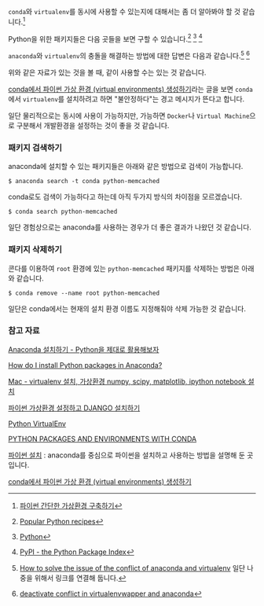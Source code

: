 `conda`와 `virtualenv`를 동시에 사용할 수 있는지에 대해서는 좀 더 알아봐야 할 것 같습니다.[^egloos]

Python을 위한 패키지들은 다음 곳들을 보면 구할 수 있습니다.[^activestate]  [^github]  [^pypi]

`anaconda`와 `virtualenv`의 충돌을 해결하는 방법에 대한 답변은 다음과 같습니다.[^stackoverflow_38221144]  [^stackoverflow_30308190]

위와 같은 자료가 있는 것을 볼 때, 같이 사용할 수는 있는 것 같습니다. 

[conda에서 파이썬 가상 환경 (virtual environments) 생성하기](http://jkstory-textcube.blogspot.kr/2016/02/conda-virtual-environments.html)라는 글을 보면 `conda`에서 `virtualenv`를 설치하려고 하면 "불안정하다"는 경고 메시지가 뜬다고 합니다. 

일단 물리적으로는 동시에 사용이 가능하지만, 가능하면 `Docker`나 `Virtual Machine`으로 구분해서 개발환경을 설정하는 것이 좋을 것 같습니다. 

### 패키지 검색하기

anaconda에 설치할 수 있는 패키지들은 아래와 같은 방법으로 검색이 가능합니다. 

```
$ anaconda search -t conda python-memcached
```

conda로도 검색이 가능하다고 하는데 아직 두가지 방식의 차이점을 모르겠습니다.

```
$ conda search python-memcached 
```

일단 경험상으로는 anaconda를 사용하는 경우가 더 좋은 결과가 나왔던 것 같습니다.

### 패키지 삭제하기

콘다를 이용하여  `root` 환경에 있는 `python-memcached` 패키지를 삭제하는 방법은 아래와 같습니다. 

```
$ conda remove --name root python-memcached
```

일단은 conda에서는 현재의 설치 환경 이름도 지정해줘야 삭제 가능한 것 같습니다. 

### 참고 자료

[^egloos]: [파이썬 간단한 가상환경 구축하기](http://egloos.zum.com/mataeoh/v/7096538)

[Anaconda 설치하기 - Python을 제대로 활용해보자](http://egloos.zum.com/mataeoh/v/7052271)

[How do I install Python packages in Anaconda?](https://www.quora.com/How-do-I-install-Python-packages-in-Anaconda)

[^activestate]: [Popular Python recipes](http://code.activestate.com/recipes/langs/python/)

[^github]: [Python](https://github.com/Python)

[^pypi]: [PyPI - the Python Package Index](https://pypi.python.org/pypi)

[Mac - virtualenv 설치, 가상환경 numpy, scipy, matplotlib, ipython notebook 설치](http://freeprog.tistory.com/59)

[파이썬 가상환경 설정하고 DJANGO 설치하기](http://www.hubsite.co.kr/archives/102)

[Python VirtualEnv](http://kwonnam.pe.kr/wiki/python/virtualenv)

[^stackoverflow_38221144]: [How to solve the issue of the conflict of anaconda and virtualenv](http://stackoverflow.com/questions/38221144/how-to-solve-the-issue-of-the-conflict-of-anaconda-and-virtualenv) 일단 나중을 위해서 링크를 연결해 둡니다.

[^stackoverflow_30308190]: [deactivate conflict in virtualenvwapper and anaconda](http://stackoverflow.com/questions/30308190/deactivate-conflict-in-virtualenvwapper-and-anaconda)

[PYTHON PACKAGES AND ENVIRONMENTS WITH CONDA](https://www.continuum.io/blog/developer-blog/python-packages-and-environments-conda)

[파이썬 설치](https://www.datascienceschool.net/view-notebook/5e52b7c4b5754f2585844c8d9b26cdb5/) : anaconda를 중심으로 파이썬을 설치하고 사용하는 방법을 설명해 둔 곳입니다.

[conda에서 파이썬 가상 환경 (virtual environments) 생성하기](http://jkstory-textcube.blogspot.kr/2016/02/conda-virtual-environments.html)